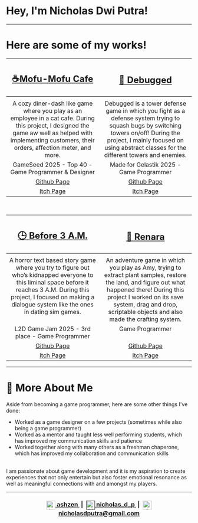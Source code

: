 # Hey, I'm Nicholas Dwi Putra!
---
# Here are some of my works!
  <table width="100%">
  <thead>
    <tr>
      <th width="50%">
        <h2><a href="https://nasimentega.itch.io/mofumofu-cafe">☕Mofu-Mofu Cafe</a></h2>
      </th>
      <th width="50%">
        <h2><a href="">🔧 Debugged</a> </h2><!-- Itch Page for Debugged -->
      </th> 
    </tr>
  </thead>
  <tbody>
    <tr>
      <td>
        <img src=""/> <!-- MofuMofu Cafe Gif --> 
      </td>
      <td>
        <img src=""/> <!-- Debugged GIF --> 
      </td>
    </tr>
    <tr>
      <td valign="top" align="center">
        A cozy diner-dash like game where you play as an employee in a cat cafe. During this project, I designed the game aw well as helped with implementing customers, their orders, affection meter, and more.
      </td>
      <td valign="top" align="center">
        Debugged is a tower defense game in which you fight as a defense system trying to squash bugs by switching towers on/off! During the project, I mainly focused on using abstract classes for the different towers and enemies.
      </td>
    </tr>
    <tr>
      <td valign="top" align="center">
        GameSeed 2025 - Top 40 - Game Programmer & Designer
      </td>
      <td valign="top" align="center">
        Made for Gelastik 2025 - Game Programmer
      </td>
    </tr>
    <tr>
      <td valign="top" align="center">
        <a href="https://github.com/Nicholasdputra/MofuMofu-Cafe">Github Page</a> <!-- Github Page for MofuMofu -->
      </td> 
      <td valign="top" align="center">
        <a href="https://github.com/Nicholasdputra/Debugged">Github Page</a> <!-- Github Page for Debugged -->
      </td> 
    </tr>
    <tr>
      <td valign="top" align="center">
        <a href="https://nasimentega.itch.io/mofumofu-cafe">Itch Page</a> 
      </td>
      <td valign="top" align="center">
        <a href="">Itch Page</a> <!-- Itch Page for Debugged -->
      </td> 
    </tr>
  </tbody>
</table>
<br>
<table width="100%">
  <thead>
    <tr>
      <th width="50%">
        <h2> <a href="">🕒 Before 3 A.M.</a> </h2>
      </th>
      <th width="50%">
        <h2> <a href="">🥬 Renara</a> </h2>
      </th> 
    </tr>
  </thead>
  <tbody>
    <tr>
      <td>
        <img src=""/> <!-- Before 3 A.M. Gif --> 
      </td>
      <td>
        <img src=""/> <!-- Renara GIF --> 
      </td>
    </tr>
    <tr>
      <td valign="top" align="center">
        A horror text based story game where you try to figure out who’s kidnapped everyone to this liminal space before it reaches 3 A.M. During this project, I focused on making a dialogue system like the ones in dating sim games.
      </td>
      <td valign="top" align="center">
        An adventure game in which you play as Amy, trying to extract plant samples, restore the land, and figure out what happened there! During this project I worked on its save system, drag and drop, scriptable objects and also made the crafting system.
      </td>
    </tr>
    <tr>
      <td valign="top" align="center">
        L2D Game Jam 2025 - 3rd place - Game Programmer
      </td>
      <td valign="top" align="center">
        Game Programmer
      </td>
    </tr>
    <tr>
      <td valign="top" align="center">
        <a href="https://github.com/Nicholasdputra/Before-3-AM">Github Page</a> <!-- Github Page for Before 3 A.M. -->
      </td> 
      <td valign="top" align="center">
        <a href="">Github Page</a> <!-- Github Page for Renara -->
      </td> 
    </tr>
    <tr>
      <td valign="top" align="center">
        <a href="https://nasimentega.itch.io/before-3-am">Itch Page</a> 
      </td>
      <td valign="top" align="center">
        <a href="https://nasimentega.itch.io/renara">Itch Page</a>
      </td> 
    </tr>
  </tbody>
</table>

---

# 👨 More About Me
Aside from becoming a game programmer, here are some other things I've done:<br>
  - Worked as a game designer on a few projects (sometimes while also being a game programmer)<br>
  - Worked as a mentor and taught less well performing students, which has improved my communication skills and patience<br>
  - Worked together along with many others as a freshman chaperone, which has improved my collaboration and communication skills<br>
<br>
I am passionate about game development and it is my aspiration to create experiences that not only entertain but also foster emotional resonance as well as meaningful connections with and amongst my players.

---

<h3 align="center">
  <a href="https://ashzen.itch.io/">
    <img alt="Itch.io" width="24" valign="middle"
         src="https://cdn.jsdelivr.net/npm/simple-icons@3.13.0/icons/itch-dot-io.svg"/>
    ashzen
  </a>
  &nbsp;|&nbsp;
  <a href="">
    <img alt="Discord" width="24" valign="middle"
         src="https://cdn.jsdelivr.net/npm/simple-icons@3.13.0/icons/discord.svg"/>
    nicholas_d_p
  </a>
  &nbsp;|&nbsp;
  <a href="mailto:nicholasdputra@gmail.com">
    <img alt="Gmail" width="24" valign="middle"
         src="https://cdn.jsdelivr.net/npm/simple-icons@3.13.0/icons/gmail.svg"/>
    nicholasdputra@gmail.com
  </a>
</h3>
